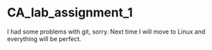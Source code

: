 # CA_lab_assignment_1

I had some problems with git, sorry. Next time I will move to Linux and everything will be perfect.
